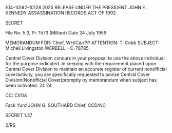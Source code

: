 104-10182-10128 2025 RELEASE UNDER THE PRESIDENT JOHN F. KENNEDY ASSASSINATION RECORDS ACT OF 1992

SECRET

File No. 5.3, Pr. 1573 (Millard)
Date 24 July 1959

MEMORANDUM FOR: Chief, WH/Car/PP
ATTENTION: T. Cobb
SUBJECT: Michell Livingston WERBELL - C-78785

Central Cover Division concurs in your proposal to use the above
individual for the purpose indicated. In keeping with the requirement
placed upon Central Cover Division to maintain an accurate register of
current nonofficial coveractivity, you are specifically requested to
advise Central Cover Division(Nonofficial Cover)promptly by memorandum
when subject has been activated.
24
24

CC: CI/OA

Fack Yurd
JOHN G. SOUTHARD
Chief, CCD/NC

SECRET
1.37

2/RS
